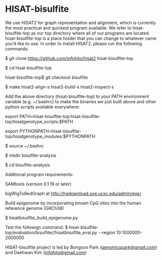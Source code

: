 # HISAT-bisulfite

We use HISAT2 for graph representation and alignment, which is currently the most practical and quickest program available. We refer to hisat-bisulfite-top as our top directory where all of our programs are located. hisat-bisulfite-top is a place holder that you can change to whatever name you’d like to use.
In order to install HISAT2, please run the following commands.

$ git clone https://github.com/infphilo/hisat2 hisat-bisulfite-top

$ cd hisat-bisulfite-top

hisat-bisulfite-top$ git checkout bisulfite

$ make hisat2-align-s hisat2-build-s hisat2-inspect-s

Add the above directory (hisat-bisulfite-top) to your PATH environment variable (e.g. ~/.bashrc) to make the binaries we just built above and other python scripts available everywhere:

export PATH=hisat-bisulfite-top:hisat-bisulfite-top/hisatgenotype_scripts:$PATH

export PYTHONPATH=hisat-bisulfite-top/hisatgenotype_modules:$PYTHONPATH

$ source ~/.bashrc

$ mkdir bisulfite-analysis

$ cd bisulfite-analysis

Additional program requirements:
 
 SAMtools (version 0.1.19 or later)
 
 bigWigToBedGraph at http://hgdownload.soe.ucsc.edu/admin/exe/

Build epigenome by incorporating known CpG sites into the human reference genome (GRCh38)

$ hisatbisulfite_build_epigenome.py

Test the followign command:
$ hisat-bisulfite-top/evaluation/bisulfite//hisatbisulfite_eval.py --region 10:1000000-2000000

HISAT-bisulfite project is led by Bongsoo Park (genomicspark@gmail.com) and Daehwan Kim (infphilo@gmail.com)
